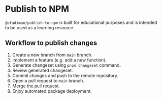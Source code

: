 # Publish to NPM

`@ofadiman/publish-to-npm` is built for educational purposes and is intended to be used as a learning resource.

## Workflow to publish changes

1. Create a new branch from `main` branch.
2. Implement a feature (e.g. add a new function).
3. Generate changeset using `pnpm changeset` command.
4. Review generated changeset.
5. Commit changes and push to the remote repository.
6. Open a pull request to `main` branch.
7. Merge the pull request.
8. Enjoy automated package deployment.
